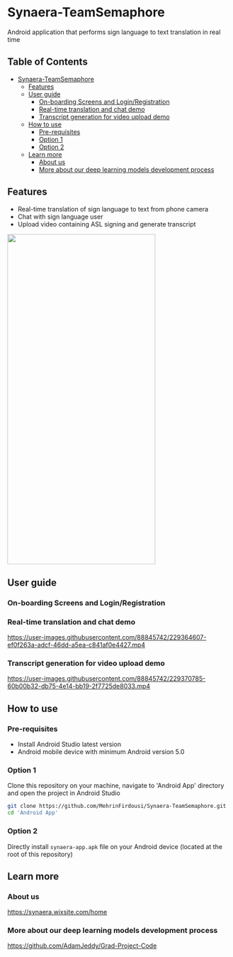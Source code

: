 # Synaera-TeamSemaphore

Android application that performs sign language to text translation in real time

## Table of Contents <!-- omit in toc -->
- [Synaera-TeamSemaphore](#synaera-teamsemaphore)
  - [Features](#features)
  - [User guide](#user-guide)
    - [On-boarding Screens and Login/Registration](#on-boarding-screens-and-loginregistration)
    - [Real-time translation and chat demo](#real-time-translation-and-chat-demo)
    - [Transcript generation for video upload demo](#transcript-generation-for-video-upload-demo)
  - [How to use](#how-to-use)
    - [Pre-requisites](#pre-requisites)
    - [Option 1](#option-1)
    - [Option 2](#option-2)
  - [Learn more](#learn-more)
    - [About us](#about-us)
    - [More about our deep learning models development process](#more-about-our-deep-learning-models-development-process)


## Features

* Real-time translation of sign language to text from phone camera
* Chat with sign language user 
* Upload video containing ASL signing and generate transcript

<img src="https://user-images.githubusercontent.com/88845742/229358780-b0ea867d-41a8-4d98-a03b-086c4d21f94f.jpg" width="334" height="744" />

## User guide 
### On-boarding Screens and Login/Registration 


### Real-time translation and chat demo


https://user-images.githubusercontent.com/88845742/229364607-ef0f263a-adcf-46dd-a5ea-c841af0e4427.mp4

### Transcript generation for video upload demo


https://user-images.githubusercontent.com/88845742/229370785-60b00b32-db75-4e14-bb19-2f7725de8033.mp4


## How to use 

### Pre-requisites
* Install Android Studio latest version 
* Android mobile device with minimum Android version 5.0

### Option 1
Clone this repository on your machine, navigate to 'Android App' directory and open the project in Android Studio

```bash
git clone https://github.com/MehrinFirdousi/Synaera-TeamSemaphore.git
cd 'Android App'
```

### Option 2
Directly install `synaera-app.apk` file on your Android device (located at the root of this repository)

## Learn more

### About us
https://synaera.wixsite.com/home

### More about our deep learning models development process
https://github.com/AdamJeddy/Grad-Project-Code
